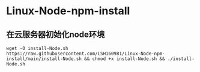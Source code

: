 # Linux-Node-npm-install
## 在云服务器初始化node环境
```
wget -O install-Node.sh https://raw.githubusercontent.com/LSH160981/Linux-Node-npm-install/main/install-Node.sh && chmod +x install-Node.sh && ./install-Node.sh
```
